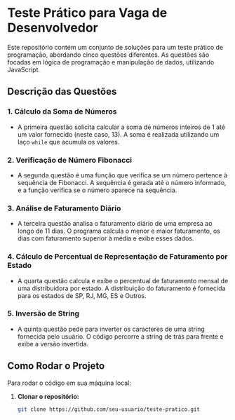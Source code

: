 # Teste Prático para Vaga de Desenvolvedor

Este repositório contém um conjunto de soluções para um teste prático de programação, abordando cinco questões diferentes. As questões são focadas em lógica de programação e manipulação de dados, utilizando JavaScript.

## Descrição das Questões

### 1. **Cálculo da Soma de Números**
   - A primeira questão solicita calcular a soma de números inteiros de 1 até um valor fornecido (neste caso, 13). A soma é realizada utilizando um laço `while` que acumula os valores.

### 2. **Verificação de Número Fibonacci**
   - A segunda questão é uma função que verifica se um número pertence à sequência de Fibonacci. A sequência é gerada até o número informado, e a função verifica se o número aparece na sequência.

### 3. **Análise de Faturamento Diário**
   - A terceira questão analisa o faturamento diário de uma empresa ao longo de 11 dias. O programa calcula o menor e maior faturamento, os dias com faturamento superior à média e exibe esses dados.

### 4. **Cálculo de Percentual de Representação de Faturamento por Estado**
   - A quarta questão calcula e exibe o percentual de faturamento mensal de uma distribuidora por estado. A distribuição do faturamento é fornecida para os estados de SP, RJ, MG, ES e Outros.

### 5. **Inversão de String**
   - A quinta questão pede para inverter os caracteres de uma string fornecida pelo usuário. O código percorre a string de trás para frente e exibe a versão invertida.

## Como Rodar o Projeto

Para rodar o código em sua máquina local:

1. **Clonar o repositório:**
   ```bash
   git clone https://github.com/seu-usuario/teste-pratico.git
